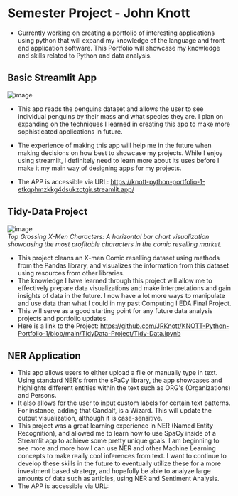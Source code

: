 
# Semester Project - John Knott
   * Currently working on creating a portfolio of interesting applications using python that will expand my knowledge of the language and front end application software. This Portfolio will showcase my knowledge and skills related to Python and data analysis.

## Basic Streamlit App
  ![image](https://github.com/user-attachments/assets/300cd250-7dd9-47f4-a30c-80f468cc879b)

  * This app reads the penguins dataset and allows the user to see individual penguins by their mass and what species they are. I plan on expanding on the techniques I learned in creating this app to make more     sophisticated applications in future.
  * The experience of making this app will help me in the future when making decisions on how best to showcase my projects. While I enjoy using streamlit, I definitely need to learn more about its uses before I make it my main way of designing apps for my projects.

  * The APP is accessible via URL: https://knott-python-portfolio-1-etkqphmzkkg4dsukzctgir.streamlit.app/

## Tidy-Data Project
  ![image](https://github.com/user-attachments/assets/20971150-8af4-4fdf-b260-3c9bd8af0115)  
*Top Grossing X-Men Characters: A horizontal bar chart visualization showcasing the most profitable characters in the comic reselling market.*
  * This project cleans an X-men Comic reselling dataset using methods from the Pandas library, and visualizes the information from this dataset using resources from other libraries.
  * The knowledge I have learned through this project will allow me to effectively prepare data visualizations and make interpretations and gain insights of data in the future. I now have a lot more ways to manipulate and use data than what I could in my past Computing I EDA Final Project.
  * This will serve as a good starting point for any future data analysis projects and portfolio updates.
  * Here is a link to the Project: https://github.com/JRKnott/KNOTT-Python-Portfolio-1/blob/main/TidyData-Project/Tidy-Data.ipynb

## NER Application

  * This app allows users to either upload a file or manually type in text. Using standard NER's from the sPaCy library, the app showcases and highlights different entities within the text such as ORG's (Organizations) and Persons.
  * It also allows for the user to input custom labels for certain text patterns. For instance, adding that Gandalf, is a Wizard. This will update the output visualization, although it is case-sensitive.
  * This project was a great learning experience in NER (Named Entity Recognition), and allowed me to learn how to use SpaCy inside of a Streamlit app to achieve some pretty unique goals. I am beginning to see more and more how I can use NER and other Machine Learning concepts to make really cool inferences from text. I want to continue to develop these skills in the future to eventually utilize these for a more investment based strategy, and hopefully be able to analyze large amounts of data such as articles, using NER and Sentiment Analysis.
  * The APP is accessible via URL: 
    
